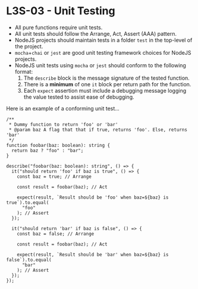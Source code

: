 # L3S-03 - Unit Testing

- All pure functions require unit tests.
- All unit tests should follow the Arrange, Act, Assert (AAA) pattern.
- NodeJS projects should maintain tests in a folder `test` in the top-level of the project.
- `mocha`+`chai` or `jest` are good unit testing framework choices for NodeJS projects.
- NodeJS unit tests using `mocha` or `jest` should conform to the following format:
  1. The `describe` block is the message signature of the tested function.
  2. There is a **minimum** of one `it` block per return path for the function.
  3. Each `expect` assertion must include a debugging message logging the value tested to assist ease of debugging.

Here is an example of a conforming unit test...

```
/**
 * Dummy function to return 'foo' or 'bar'
 * @param baz A flag that that if true, returns 'foo'. Else, returns 'bar'
 */
function foobar(baz: boolean): string {
  return baz ? "foo" : "bar";
}

describe("foobar(baz: boolean): string", () => {
  it("should return 'foo' if baz is true", () => {
    const baz = true; // Arrange

    const result = foobar(baz); // Act

    expect(result, `Result should be 'foo' when baz=${baz} is true`).to.equal(
      "foo"
    ); // Assert
  });

  it("should return 'bar' if baz is false", () => {
    const baz = false; // Arrange

    const result = foobar(baz); // Act

    expect(result, `Result should be 'bar' when baz=${baz} is false`).to.equal(
      "bar"
    ); // Assert
  });
});
```
